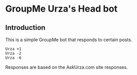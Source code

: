 # GroupMe Urza's Head bot

## Introduction

This is a simple GroupMe bot that responds to certain posts. 

```
Urza +1
Urza -2
Urza -6
```

Responses are based on the AskUrza.com site responses.